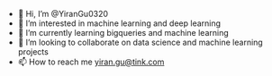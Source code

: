 - 👋 Hi, I’m @YiranGu0320
- 👀 I’m interested in machine learning and deep learning
- 🌱 I’m currently learning bigqueries and machine learning
- 💞️ I’m looking to collaborate on data science and machine learning projects
- 📫 How to reach me yiran.gu@tink.com

<!---
YiranGu0320/YiranGu0320 is a ✨ special ✨ repository because its `README.md` (this file) appears on your GitHub profile.
You can click the Preview link to take a look at your changes.
--->
